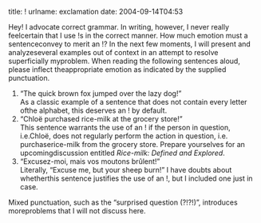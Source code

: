 title: !
urlname: exclamation
date: 2004-09-14T04:53

Hey! I advocate correct grammar. In writing, however, I never really feelcertain that I use !s in the correct manner. How much emotion must a sentenceconvey to merit an !? In the next few moments, I will present and analyzeseveral examples out of context in an attempt to resolve superficially myproblem. When reading the following sentences aloud, please inflect theappropriate emotion as indicated by the supplied punctuation.

1.   &ldquo;The quick brown fox jumped over the lazy dog!&rdquo;  
    As a classic example of a sentence that does not contain every letter ofthe alphabet, this deserves an ! by default.
2.   &ldquo;Chloë purchased rice-milk at the grocery store!&rdquo;  
    This sentence warrants the use of an ! if the person in question, i.e.Chloë, does not regularly perform the action in question, i.e. purchaserice-milk from the grocery store. Prepare yourselves for an upcomingdiscussion entitled _Rice-milk: Defined and Explored_.
3.   &ldquo;Excusez-moi, mais vos moutons brûlent!&rdquo;  
    Literally, &ldquo;Excuse me, but your sheep burn!&rdquo; I have doubts about whetherthis sentence justifies the use of an !, but I included one just in case.

Mixed punctuation, such as the &ldquo;surprised question (?!?!)&rdquo;, introduces moreproblems that I will not discuss here.